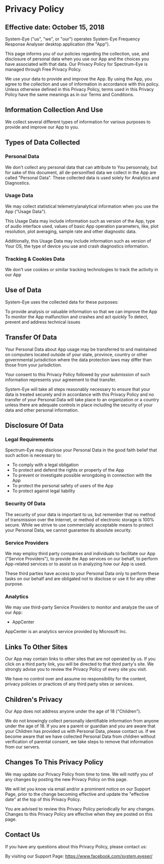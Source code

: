 # Privacy Policy

## Effective date: October 15, 2018

System-Eye ("us", "we", or "our") operates System-Eye Frequency Response Analyser desktop application (the "App").

This page informs you of our policies regarding the collection, use, and disclosure of personal data when you use our App and the choices you have associated with that data. Our Privacy Policy for Spectrum-Eye is managed through Free Privacy Policy.

We use your data to provide and improve the App. By using the App, you agree to the collection and use of information in accordance with this policy. Unless otherwise defined in this Privacy Policy, terms used in this Privacy Policy have the same meanings as in our Terms and Conditions.

## Information Collection And Use

We collect several different types of information for various purposes to provide and improve our App to you.

## Types of Data Collected

### Personal Data

We don't collect any personal data that can attribute to You personnaly, but for sake of this document, all de-personified data we collect in the App are called "Personal Data". These collected data is used solely for Analytics and Diagnostics.

### Usage Data

We may collect statistical telemetry/analytical information when you use the App ("Usage Data").

This Usage Data may include information such as version of the App, type of audio interface used, values of basic App operation parameters, like, plot resolution, plot averaging, sample rate and other diagnostic data.

Additionally, this Usage Data may include information such as version of Your OS, the type of device you use and crash diagnostics information.

### Tracking & Cookies Data

We don't use cookies or similar tracking technologies to track the activity in our App

## Use of Data

System-Eye uses the collected data for these purposes:

To provide analysis or valuable information so that we can improve the App
To monitor the App malfunction and crashes and act quickly
To detect, prevent and address technical issues

## Transfer Of Data

Your Personal Data about App usage may be transferred to and maintained on computers located outside of your state, province, country or other governmental jurisdiction where the data protection laws may differ than those from your jurisdiction.

Your consent to this Privacy Policy followed by your submission of such information represents your agreement to that transfer.

System-Eye will take all steps reasonably necessary to ensure that your data is treated securely and in accordance with this Privacy Policy and no transfer of your Personal Data will take place to an organization or a country unless there are adequate controls in place including the security of your data and other personal information.

## Disclosure Of Data

### Legal Requirements

Spectrum-Eye may disclose your Personal Data in the good faith belief that such action is necessary to:

- To comply with a legal obligation
- To protect and defend the rights or property of the App
- To prevent or investigate possible wrongdoing in connection with the App
- To protect the personal safety of users of the App
- To protect against legal liability

### Security Of Data

The security of your data is important to us, but remember that no method of transmission over the Internet, or method of electronic storage is 100% secure. While we strive to use commercially acceptable means to protect your Personal Data, we cannot guarantee its absolute security.

### Service Providers

We may employ third party companies and individuals to facilitate our App ("Service Providers"), to provide the App services on our behalf, to perform App-related services or to assist us in analyzing how our App is used.

These third parties have access to your Personal Data only to perform these tasks on our behalf and are obligated not to disclose or use it for any other purpose.

### Analytics

We may use third-party Service Providers to monitor and analyze the use of our App:

- AppCenter

AppCenter is an analytics service provided by Microsoft Inc.

## Links To Other Sites

Our App may contain links to other sites that are not operated by us. If you click on a third party link, you will be directed to that third party's site. We strongly advise you to review the Privacy Policy of every site you visit.

We have no control over and assume no responsibility for the content, privacy policies or practices of any third party sites or services.

## Children's Privacy

Our App does not address anyone under the age of 18 ("Children").

We do not knowingly collect personally identifiable information from anyone under the age of 18. If you are a parent or guardian and you are aware that your Children has provided us with Personal Data, please contact us. If we become aware that we have collected Personal Data from children without verification of parental consent, we take steps to remove that information from our servers.

## Changes To This Privacy Policy

We may update our Privacy Policy from time to time. We will notify you of any changes by posting the new Privacy Policy on this page.

We will let you know via email and/or a prominent notice on our Support Page, prior to the change becoming effective and update the "effective date" at the top of this Privacy Policy.

You are advised to review this Privacy Policy periodically for any changes. Changes to this Privacy Policy are effective when they are posted on this page.

## Contact Us

If you have any questions about this Privacy Policy, please contact us:

By visiting our Support Page: https://www.facebook.com/system.eyeser/

